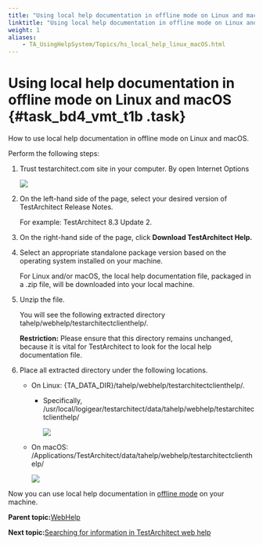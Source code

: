 ```yaml
--- 
title: "Using local help documentation in offline mode on Linux and macOS"
linktitle: "Using local help documentation in offline mode on Linux and macOS"
weight: 1
aliases: 
    - TA_UsingHelpSystem/Topics/hs_local_help_linux_macOS.html
---
```

# Using local help documentation in offline mode on Linux and macOS {#task_bd4_vmt_t1b .task}

How to use local help documentation in offline mode on Linux and macOS.

Perform the following steps:

1.  Trust testarchitect.com site in your computer. By open Internet Options

    ![](../Images/troubleshoot1.png)

2.  On the left-hand side of the page, select your desired version of TestArchitect Release Notes.

    For example: TestArchitect 8.3 Update 2.

3.  On the right-hand side of the page, click **Download TestArchitect Help.**

4.  Select an appropriate standalone package version based on the operating system installed on your machine.

    For Linux and/or macOS, the local help documentation file, packaged in a .zip file, will be downloaded into your local machine.

5.  Unzip the file.

    You will see the following extracted directory tahelp/webhelp/testarchitectclienthelp/.

    **Restriction:** Please ensure that this directory remains unchanged, because it is vital for TestArchitect to look for the local help documentation file.

6.  Place all extracted directory under the following locations.

    -   On Linux: \{TA\_DATA\_DIR\}/tahelp/webhelp/testarchitectclienthelp/.
        -   Specifically, /usr/local/logigear/testarchitect/data/tahelp/webhelp/testarchitectclienthelp/

            ![](../Images/web_directory_structure_linux.png)

    -   On macOS: /Applications/TestArchitect/data/tahelp/webhelp/testarchitectclienthelp/

        ![](../Images/web_directory_structure_macOS.png)


Now you can use local help documentation in [offline mode](../../TA_Help/Topics/Additional_features_preferences.md#li.Use_online_help) on your machine.

**Parent topic:**[WebHelp](../../TA_UsingHelpSystem/Topics/hs_WebHelp.html)

**Next topic:**[Searching for information in TestArchitect web help](../../TA_UsingHelpSystem/Topics/hs_WebHelp_search.html)

